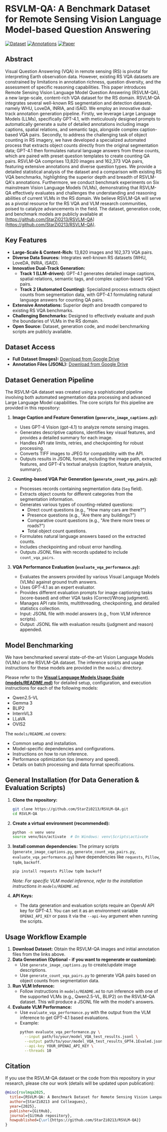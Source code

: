 # RSVLM-QA: A Benchmark Dataset for Remote Sensing Vision Language Model-based Question Answering

[![Dataset](https://img.shields.io/badge/Dataset-Download-brightgreen)](https://drive.google.com/file/d/1BUAGaZuMFNwNqHxU-NJ-Hi51Ir-yZFwE/view?usp=sharing)
[![Annotations](https://img.shields.io/badge/Annotations-Download-blue)](https://drive.google.com/file/d/1zif3Y95Lfb_0zBy9AX_yTFu1kAzW13tA/view?usp=sharing)
[![Paper](https://img.shields.io/badge/Paper-Coming%20Soon-orange)]() 

## Abstract

Visual Question Answering (VQA) in remote sensing (RS) is pivotal for interpreting Earth observation data. However, existing RS VQA datasets are constrained by limitations in annotation richness, question diversity, and the assessment of specific reasoning capabilities. This paper introduces Remote Sensing Vision Language Model Question Answering (RSVLM-QA), a new large-scale, content-rich VQA dataset for the RS domain. RSVLM-QA integrates several well-known RS segmentation and detection datasets, namely WHU, LoveDA, INRIA, and iSAID. We employ an innovative dual-track annotation generation pipeline. Firstly, we leverage Large Language Models (LLMs), specifically GPT-4.1, with meticulously designed prompts to automatically generate a suite of detailed annotations including image captions, spatial relations, and semantic tags, alongside complex caption-based VQA pairs. Secondly, to address the challenging task of object counting in RS imagery, we have developed a specialized automated process that extracts object counts directly from the original segmentation data; GPT-4.1 then formulates natural language answers from these counts, which are paired with preset question templates to create counting QA pairs. RSVLM-QA comprises 13,820 images and 162,373 VQA pairs, featuring extensive annotations and diverse question types. We provide a detailed statistical analysis of the dataset and a comparison with existing RS VQA benchmarks, highlighting the superior depth and breadth of RSVLM-QA's annotations. Furthermore, we conduct benchmark experiments on Six mainstream Vision Language Models (VLMs), demonstrating that RSVLM-QA effectively evaluates and challenges the understanding and reasoning abilities of current VLMs in the RS domain. We believe RSVLM-QA will serve as a pivotal resource for the RS VQA and VLM research communities, poised to catalyze advancements in the field. The dataset, generation code, and benchmark models are publicly available at [https://github.com/StarZi0213/RSVLM-QA](https://github.com/StarZi0213/RSVLM-QA).

## Key Features

* **Large-Scale & Content-Rich:** 13,820 images and 162,373 VQA pairs.
* **Diverse Data Sources:** Integrates well-known RS datasets (WHU, LoveDA, INRIA, iSAID).
* **Innovative Dual-Track Generation:**
    * **Track 1 (LLM-driven):** GPT-4.1 generates detailed image captions, spatial relations, semantic tags, and complex caption-based VQA pairs.
    * **Track 2 (Automated Counting):** Specialized process extracts object counts from segmentation data, with GPT-4.1 formulating natural language answers for counting QA pairs.
* **Extensive Annotations:** Superior depth and breadth compared to existing RS VQA benchmarks.
* **Challenging Benchmarks:** Designed to effectively evaluate and push the boundaries of VLMs in the RS domain.
* **Open Source:** Dataset, generation code, and model benchmarking scripts are publicly available.

## Dataset Access

* **Full Dataset (Images):** [Download from Google Drive](https://drive.google.com/file/d/1BUAGaZuMFNwNqHxU-NJ-Hi51Ir-yZFwE/view?usp=sharing)
* **Annotation Files (JSONL):** [Download from Google Drive](https://drive.google.com/file/d/1zif3Y95Lfb_0zBy9AX_yTFu1kAzW13tA/view?usp=sharing)

## Dataset Generation Pipeline

The RSVLM-QA dataset was created using a sophisticated pipeline involving both automated segmentation data processing and advanced Large Language Model capabilities. The core scripts for this pipeline are provided in this repository:

1.  **Image Caption and Feature Generation (`generate_image_captions.py`):**
    * Uses GPT-4 Vision (gpt-4.1) to analyze remote sensing images.
    * Generates descriptive captions, identifies key visual features, and provides a detailed summary for each image.
    * Handles API rate limits, retries, and checkpointing for robust processing.
    * Converts TIFF images to JPEG for compatibility with the API.
    * Outputs results in JSONL format, including the image path, extracted features, and GPT-4's textual analysis (caption, feature analysis, summary).

2.  **Counting-based VQA Pair Generation (`generate_count_vqa_pairs.py`):**
    * Processes records containing segmentation data (`Seg` field).
    * Extracts object counts for different categories from the segmentation information.
    * Generates various types of counting-related questions:
        * Direct count questions (e.g., "How many cars are there?")
        * Presence questions (e.g., "Are there any buildings?")
        * Comparative count questions (e.g., "Are there more trees or roads?")
        * Total object count questions.
    * Formulates natural language answers based on the extracted counts.
    * Includes checkpointing and robust error handling.
    * Outputs JSONL files with records updated to include `count_vqa_pairs`.

3.  **VQA Performance Evaluation (`evaluate_vqa_performance.py`):**
    * Evaluates the answers provided by various Visual Language Models (VLMs) against ground truth answers.
    * Uses GPT-4.1 as an expert evaluator.
    * Provides different evaluation prompts for image captioning tasks (score-based) and other VQA tasks (Correct/Wrong judgment).
    * Manages API rate limits, multithreading, checkpointing, and detailed statistics collection.
    * Input: JSONL file with model answers (e.g., from VLM inference scripts).
    * Output: JSONL file with evaluation results (judgment and reason) appended.

## Model Benchmarking

We have benchmarked several state-of-the-art Vision Language Models (VLMs) on the RSVLM-QA dataset. The inference scripts and usage instructions for these models are provided in the `models/` directory.

Please refer to the **[Visual Language Models Usage Guide (models/README.md)](models/README.md)** for detailed setup, configuration, and execution instructions for each of the following models:

* Qwen2.5-VL
* Gemma 3
* BLIP2
* InternVL3
* LLaVA
* OVIS2

The `models/README.md` covers:
* Common setup and installation.
* Model-specific dependencies and configurations.
* Instructions on how to run inference.
* Performance optimization tips (memory and speed).
* Details on batch processing and data format specifications.

## General Installation (for Data Generation & Evaluation Scripts)

1.  **Clone the repository:**
    ```bash
    git clone https://github.com/StarZi0213/RSVLM-QA.git
    cd RSVLM-QA
    ```

2.  **Create a virtual environment (recommended):**
    ```bash
    python -m venv venv
    source venv/bin/activate  # On Windows: venv\Scripts\activate
    ```

3.  **Install common dependencies:**
    The primary scripts (`generate_image_captions.py`, `generate_count_vqa_pairs.py`, `evaluate_vqa_performance.py`) have dependencies like `requests`, `Pillow`, `tqdm`, `backoff`.
    ```bash
    pip install requests Pillow tqdm backoff
    ```
    *Note: For specific VLM model inference, refer to the installation instructions in `models/README.md`.*

4.  **API Keys:**
    * The data generation and evaluation scripts require an OpenAI API key for GPT-4.1. You can set it as an environment variable `OPENAI_API_KEY` or pass it via the `--api-key` argument when running the scripts.

## Usage Workflow Example

1.  **Download Dataset:** Obtain the RSVLM-QA images and initial annotation files from the links above.
2.  **Data Generation (Optional - if you want to regenerate or customize):**
    * Use `generate_image_captions.py` to create/update image descriptions.
    * Use `generate_count_vqa_pairs.py` to generate VQA pairs based on object counts from segmentation data.
3.  **Run VLM Inference:**
    * Follow instructions in `models/README.md` to run inference with one of the supported VLMs (e.g., Qwen2.5-VL, BLIP2) on the RSVLM-QA dataset. This will produce a JSONL file with the model's answers.
4.  **Evaluate VLM Performance:**
    * Use `evaluate_vqa_performance.py` with the output from the VLM inference to get GPT-4.1 based evaluations.
    * Example:
        ```bash
        python evaluate_vqa_performance.py \
          --input path/to/your/model_VQA_test_results.jsonl \
          --output path/to/your/model_VQA_test_results_GPT4.1Evaled.jsonl \
          --api-key YOUR_OPENAI_API_KEY \
          --threads 10
        ```

## Citation

If you use the RSVLM-QA dataset or the code from this repository in your research, please cite our work (details will be updated upon publication):

```bibtex
@misc{rsvlmqa2025,
  title={RSVLM-QA: A Benchmark Dataset for Remote Sensing Vision Language Model-based Question Answering},
  author={StarZi0213 and Colleagues},
  year={2025},
  publisher={GitHub},
  journal={GitHub repository},
  howpublished={\url{https://github.com/StarZi0213/RSVLM-QA}}
}
